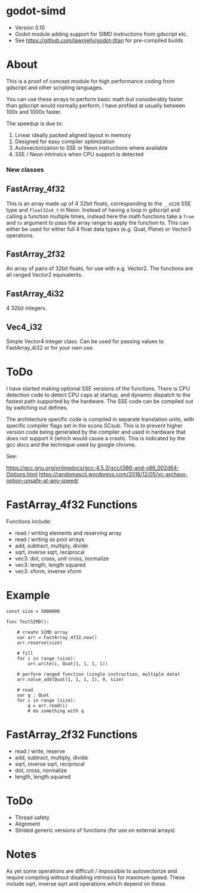 # godot-simd
* Version 0.10
* Godot module adding support for SIMD instructions from gdscript etc.
* See https://github.com/lawnjelly/godot-titan for pre-compiled builds

# About
This is a proof of concept module for high performance coding from gdscript and other scripting languages.

You can use these arrays to perform basic math but considerably faster than gdscript would normally perform, I have profiled at usually between 100x and 1000x faster.

The speedup is due to:
1) Linear ideally packed aligned layout in memory
2) Designed for easy compiler optimization
3) Autovectorization to SSE or Neon instructions where available
4) SSE / Neon intrinsics when CPU support is detected

### New classes
## FastArray_4f32
This is an array made up of 4 32bit floats, corresponding to the `__m128` SSE type and `float32x4_t` in Neon. Instead of having a loop in gdscript and calling a function multiple times, instead here the math functions take a `from` and `to` argument to pass the array range to apply the function to. This can either be used for either full 4 float data types (e.g. Quat, Plane) or Vector3 operations.

## FastArray_2f32
An array of pairs of 32bit floats, for use with e.g. Vector2. The functions are all ranged Vector2 equivalents.

## FastArray_4i32
4 32bit integers.

## Vec4_i32
Simple Vector4 integer class. Can be used for passing values to FastArray_4i32 or for your own use.

# ToDo
I have started making optional SSE versions of the functions. There is CPU detection code to detect CPU caps at startup, and dynamic dispatch to the fastest path supported by the hardware. The SSE code can be compiled out by switching out defines.

The architecture specific code is compiled in separate translation units, with specific compiler flags set in the scons SCsub. This is to prevent higher version code being generated by the compiler and used in hardware that does not support it (which would cause a crash). This is indicated by the gcc docs and the technique used by google chrome.

See:

https://gcc.gnu.org/onlinedocs/gcc-4.5.3/gcc/i386-and-x86_002d64-Options.html
https://randomascii.wordpress.com/2016/12/05/vc-archavx-option-unsafe-at-any-speed/

# FastArray_4f32 Functions
Functions include:
* read / writing elements and reserving array
* read / writing as pool arrays
* add, subtract, multiply, divide
* sqrt, inverse sqrt, reciprocal
* vec3: dot, cross, unit cross, normalize
* vec3: length, length squared
* vec3: xform, inverse xform

# Example
```
const size = 5000000

func TestSIMD():

	# create SIMD array
	var arr = FastArray_4f32.new()
	arr.reserve(size)

	# fill
	for i in range (size):
		arr.write(i, Quat(1, 1, 1, 1))

	# perform ranged function (single instruction, multiple data)
	arr.value_add(Quat(1, 1, 1, 1), 0, size)

	# read
	var q : Quat
	for i in range (size):
		q = arr.read(i)
		# do something with q
```

# FastArray_2f32 Functions
* read / write, reserve
* add, subtract, multiply, divide
* sqrt, inverse sqrt, reciprocal
* dot, cross, normalize
* length, length squared

# ToDo
* Thread safety
* Alignment
* Strided generic versions of functions (for use on external arrays)

# Notes
As yet some operations are difficult / impossible to autovectorize and require compiling without disabling intrinsics for maximum speed. These include sqrt, inverse sqrt and operations which depend on these.
